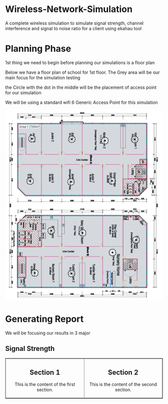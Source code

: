 # Wireless-Network-Simulation
A complete wireless simulation to simulate signal strength, channel interference and signal to noise ratio for a client using ekahau tool

<h1>Planning Phase </h1>
<p>1st thing we need to begin before planning our simulations is a floor plan</p>
<p>Below we have a floor plan of school for 1st floor. The Grey area will be our main focus for the simulation testing</p>
<p>the Circle with the dot in the middle will be the placement of access point for our simulation</p>
<p>We will be using a standard wifi 6 Generic Access Point for this simulation</p>
<img alt="picture 1" width="600px" src="https://github.com/naufalrahim99-hub/Wireless-Network-Simulation/blob/ca062aa7330a5ab83e0b3bbc068b85a864b45290/image%201.png" />

<h1>Generating Report</h1>
<p>We will be focusing our results in 3 major </p>
<h2>Signal Strength</h2>
<body>
    <table border="1" width="100%">
        <tr>
            <!-- First Section -->
            <td width="50%" align="center">
                <h2>Section 1</h2>
                <p>This is the content of the first section.</p>
            </td>
            <!-- Second Section -->
            <td width="50%" align="center">
                <h2>Section 2</h2>
                <p>This is the content of the second section.</p>
            </td>
        </tr>
    </table>
</body>
